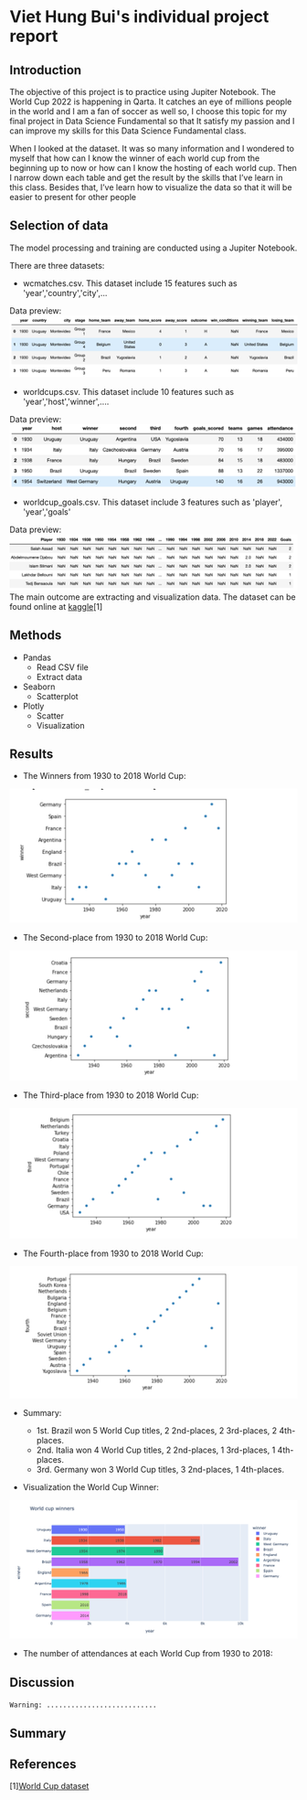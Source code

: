 # Viet Hung Bui's individual project report

## Introduction 
The objective of this project is to practice using Jupiter Notebook. The World Cup 2022 is happening in Qarta. It catches an eye of millions people in the world and I am a fan of soccer as well so, I choose this topic for my final project in Data Science Fundamental so that It satisfy my passion and I can improve my skills for this Data Science Fundamental class. 

When I looked at the dataset. It was so many information and I wondered to myself that how can I know the winner of each world cup from the beginning up to now or how can I know the hosting of each world cup. Then I narrow down each table and get the result by the skills that I’ve learn in this class. Besides that, I’ve learn how to visualize the data so that it will be easier to present for other people  

## Selection of data 
The model processing and training are conducted using a Jupiter Notebook.

There are three datasets: 
- wcmatches.csv. This dataset include 15 features such as 'year','country','city',...

Data preview: 
![Picture 1](set1.png)
- worldcups.csv. This dataset include 10 features such as 'year','host','winner',....

Data preview: 
![Picture 2](set2.png)
- worldcup_goals.csv. This dataset include 3 features such as 'player', 'year','goals'

Data preview: 
![Picture 3](set3.png)
The main outcome are extracting and visualization data. The dataset can be found online at 
[kaggle](https://www.kaggle.com/datasets/evangower/fifa-world-cup)[1]

## Methods
- Pandas
  - Read CSV file
  - Extract data 
- Seaborn
  - Scatterplot
- Plotly
  - Scatter
  - Visualization
## Results
- The Winners from 1930 to 2018 World Cup:
 
![Picture 4](firstplace.png)

- The Second-place from 1930 to 2018 World Cup:

![Picture 5](secondplace.png)

- The Third-place from 1930 to 2018 World Cup:
 
![Picture 6](thirdplace.png)

- The Fourth-place from 1930 to 2018 World Cup: 

![Picture 7](fourthplace.png)

- Summary: 
  - 1st. Brazil won 5 World Cup titles, 2 2nd-places, 2 3rd-places, 2 4th-places. 
  - 2nd. Italia won 4 World Cup titles, 2 2nd-places, 1 3rd-places, 1 4th-places. 
  - 3rd. Germany won 3 World Cup titles, 3 2nd-places, 1 4th-places.

- Visualization the World Cup Winner:

![Picture 7](visualwinner.png)

- The number of attendances at each World Cup from 1930 to 2018: 









## Discussion 
```Warning: ...........................```

## Summary 

## References
[1][World Cup dataset](https://www.kaggle.com/datasets/evangower/fifa-world-cup)
